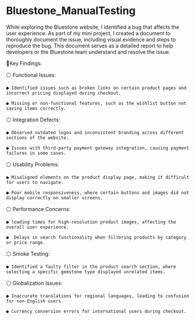 # Bluestone_ManualTesting
While exploring the Bluestone website, I identified a bug that affects the user experience. As part of my mini project, I created a document to thoroughly document the issue, including visual evidence and steps to reproduce the bug. This document serves as a detailed report to help developers or the Bluestone team understand and resolve the issue.




 📍Key Findings:

⚪ Functional Issues:

    ● Identified issues such as broken links on certain product pages and incorrect pricing displayed during checkout.

    ● Missing or non-functional features, such as the wishlist button not saving items correctly.

⚪ Integration Defects:

    ● Observed outdated logos and inconsistent branding across different sections of the website.

    ● Issues with third-party payment gateway integration, causing payment failures in some cases.

⚪ Usability Problems:

    ● Misaligned elements on the product display page, making it difficult for users to navigate.

    ● Poor mobile responsiveness, where certain buttons and images did not display correctly on smaller screens.

⚪ Performance Concerns:

    ● loading times for high-resolution product images, affecting the overall user experience.

    ●  Delays in search functionality when filtering products by category or price range.

⚪ Smoke Testing:

    ● Identified a faulty filter in the product search section, where selecting a specific gemstone type displayed unrelated items.

⚪ Globalization Issues:

    ● Inaccurate translations for regional languages, leading to confusion for non-English users.

    ● Currency conversion errors for international users during checkout.
